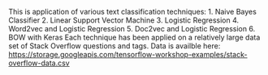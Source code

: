 This is application of various text classification techniques: 1. Naive Bayes Classifier 2. Linear Support Vector Machine 
3. Logistic Regression 4. Word2vec and Logistic Regression 5. Doc2vec and Logistic Regression 6. BOW with Keras
Each technique has been applied on a relatively large data set of Stack Overflow questions and tags. 
Data is availble here: https://storage.googleapis.com/tensorflow-workshop-examples/stack-overflow-data.csv
